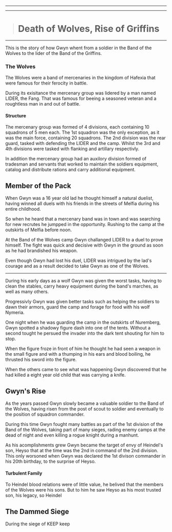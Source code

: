 ___
___
> # Death of Wolves, Rise of Griffins
___
This is the story of how Gwyn whent from a soldier in the Band of the Wolves to the lider of the Band of the Griffins.

### The Wolves
The Wolves were a band of mercenaries in the kingdom of Hafexia that were famous for their ferocity in battle.

During its exisitance the mercenary group was lidered by a man named LIDER, the Fang. That was famous for beeing a seasoned veteran and a roughtless man in and out of battle.

#### Structure
The mercenary group was formed of 4 divisions, each containing 10 squadrons of 5 men each. The 1st squadron was the only exception, as it was the main force, containing 20 squadrons. The 2nd division was the rear guard, tasked with defending the LIDER and the camp. Whilst the 3rd and 4th divisions were tasked with flanking and artillary respectivly.

In addition the mercenary group had an auxilory division formed of tradesman and servants that worked to maintain the soldiers equipment, catalog and distribute rations and carry additional equipment.


## Member of the Pack
When Gwyn was a 16 year old lad he thought himself a natural duelist, having winned all duels with his friends in the streets of Melfia during his entire childhood.

So when he heard that a mercenary band was in town and was searching for new recrutes he jumpped in the opportunity. Rushing to the camp at the outskirts of Melfia before noon.

At the Band of the Wolves camp Gwyn challanged LIDER to a duel to prove himself. The fight was quick and decisive with Gwyn in the ground as soon as he had brandished his weapon.

Even though Gwyn had lost his duel, LIDER was intrigued by the lad's courage and as a result decided to take Gwyn as one of the Wolves.

___
During his early days as a wolf Gwyn was given the worst tasks, having to clean the stables, carry heavy equipment during the band's marches, as well as many others.

Progressivly Gwyn was given better tasks such as helping the soldiers to dawn their armors, guard the camp and forage for food with his wolf Nymeria.

One night when he was guarding the camp in the outskirts of Nuremberg, Gwyn spotted a shadowy figure dash into one of the tents. Without a second tought he persued the invader into the dark tent shouting for him to stop.

When the figure froze in front of him he thought he had seen a weapon in the small figure and with a thumping in his ears and blood boiling, he thrusted his sword into the figure.

When the others came to see what was happening Gwyn discovered that he had killed a eight year old child that was carrying a knife.


## Gwyn's Rise
As the years passed Gwyn slowly became a valuable soldier to the Band of the Wolves, having risen from the post of scout to soldier and eventually to the position of squadron commander.

During this time Gwyn fought many battles as part of the 1st division of the Band of the Wolves, taking part of many sieges, rading enemy camps at the dead of night and even killing a rogue knight during a manhunt.

As his acomplishments grew Gwyn became the target of envy of Heindel's son, Heyso that at the time was the 2nd in command of the 2nd division. This only worsoned when Gwyn was declared the 1st divison commander in his 20th birthday, to the surprise of Heyso.

#### Turbulent Family
To Heindel blood relations were of little value, he belived that the members of the Wolves were his sons. But to him he saw Heyso as his most trusted son, his legacy, so Heindel 


## The Dammed Siege
During the siege of KEEP keep